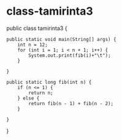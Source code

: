 # class-tamirinta3
public class tamirinta3 {

    public static void main(String[] args) {
        int n = 12;
        for (int i = 1; i < n + 1; i++) {
            System.out.print(fib(i)+"\t");
        }

    }

    public static long fib(int n) {
        if (n <= 1) {
            return n;
        } else {
            return fib(n - 1) + fib(n - 2);
        }

    }

}
